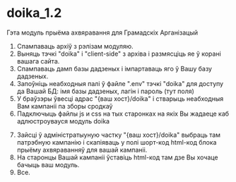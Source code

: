 # doika_1.2
Гэта модуль прыёма ахвяравання для Грамадскіх Арганізацый
1) Спампаваць архіў з рэлізам модуляю.
2) Выняць тэчкi "doika" i "client-side" з архіва і размясціць яе ў корані вашага сайта.
3) Спампаваць дамп базы дадзеных і імпартаваць яго ў Вашу базу дадзеных.
4) Запоўніць неабходныя палі ў файле ".env" тэчкі "doika" для доступу да Вашай БД: імя базы дадзеных, лагін і пароль (тут поля)
5) У браўзэры ўвесці адрас "{ваш хост}/doika" і стварыць неабходныя Вам кампаніі па зборы сродкаў
6) Падключыць файлы js и css на тых старонках на якiх Вы жадаеце каб адлюстроувауся модуль doika





<script src="https://code.jquery.com/jquery-3.1.1.min.js"></script>
<link rel="stylesheet" href="https://maxcdn.bootstrapcdn.com/bootstrap/3.3.7/css/bootstrap.min.css">
<script src="https://maxcdn.bootstrapcdn.com/bootstrap/3.3.7/js/bootstrap.min.js"></script>
<script src="client-side/doika-loader.js"></script>



7) Зайсці ў адміністратыуную частку "{ваш хост}/doika" выбраць там патрэбную кампанію і скапіяваць у полі шорт-код html-код блока прыёму ахвяраванняў для вашай кампаніі.
8) На старонцы Вашай кампаніі ўставіць  html-код там дзе Вы хочаце бачыць ваш модуль.
9) Все.
